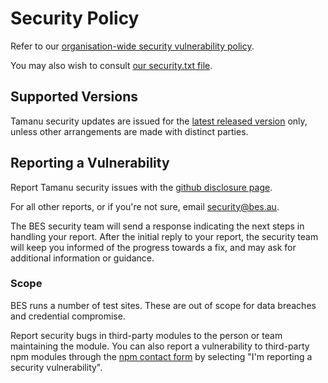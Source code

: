 # Security Policy

Refer to our [organisation-wide security vulnerability policy](https://github.com/beyondessential/security).

You may also wish to consult [our security.txt file](https://bes.au/.well-known/security.txt).

## Supported Versions

Tamanu security updates are issued for the [latest released version](https://github.com/beyondessential/tamanu/releases/latest) only, unless other arrangements are made with distinct parties.

## Reporting a Vulnerability

Report Tamanu security issues with the [github disclosure page](https://github.com/beyondessential/tamanu/security/advisories/new).

For all other reports, or if you're not sure, email [security@bes.au](mailto:security@bes.au).

The BES security team will send a response indicating the next steps in handling your report.
After the initial reply to your report, the security team will keep you informed of the progress towards a fix, and may ask for additional information or guidance.

### Scope

BES runs a number of test sites. These are out of scope for data breaches and credential compromise.

Report security bugs in third-party modules to the person or team maintaining the module.
You can also report a vulnerability to third-party npm modules through the [npm contact form](https://www.npmjs.com/support) by selecting "I'm reporting a security vulnerability".

